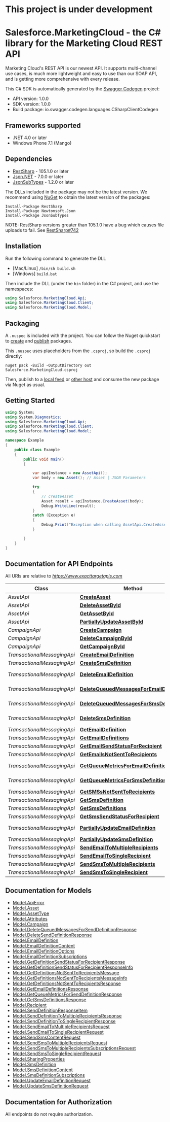 # This project is under development

# Salesforce.MarketingCloud - the C# library for the Marketing Cloud REST API

Marketing Cloud's REST API is our newest API. It supports multi-channel use cases, is much more lightweight and easy to use than our SOAP API, and is getting more comprehensive with every release.

This C# SDK is automatically generated by the [Swagger Codegen](https://github.com/swagger-api/swagger-codegen) project:

- API version: 1.0.0
- SDK version: 1.0.0
- Build package: io.swagger.codegen.languages.CSharpClientCodegen

<a name="frameworks-supported"></a>
## Frameworks supported
- .NET 4.0 or later
- Windows Phone 7.1 (Mango)

<a name="dependencies"></a>
## Dependencies
- [RestSharp](https://www.nuget.org/packages/RestSharp) - 105.1.0 or later
- [Json.NET](https://www.nuget.org/packages/Newtonsoft.Json/) - 7.0.0 or later
- [JsonSubTypes](https://www.nuget.org/packages/JsonSubTypes/) - 1.2.0 or later

The DLLs included in the package may not be the latest version. We recommend using [NuGet](https://docs.nuget.org/consume/installing-nuget) to obtain the latest version of the packages:
```
Install-Package RestSharp
Install-Package Newtonsoft.Json
Install-Package JsonSubTypes
```

NOTE: RestSharp versions greater than 105.1.0 have a bug which causes file uploads to fail. See [RestSharp#742](https://github.com/restsharp/RestSharp/issues/742)

<a name="installation"></a>
## Installation
Run the following command to generate the DLL
- [Mac/Linux] `/bin/sh build.sh`
- [Windows] `build.bat`

Then include the DLL (under the `bin` folder) in the C# project, and use the namespaces:
```csharp
using Salesforce.MarketingCloud.Api;
using Salesforce.MarketingCloud.Client;
using Salesforce.MarketingCloud.Model;
```
<a name="packaging"></a>
## Packaging

A `.nuspec` is included with the project. You can follow the Nuget quickstart to [create](https://docs.microsoft.com/en-us/nuget/quickstart/create-and-publish-a-package#create-the-package) and [publish](https://docs.microsoft.com/en-us/nuget/quickstart/create-and-publish-a-package#publish-the-package) packages.

This `.nuspec` uses placeholders from the `.csproj`, so build the `.csproj` directly:

```
nuget pack -Build -OutputDirectory out Salesforce.MarketingCloud.csproj
```

Then, publish to a [local feed](https://docs.microsoft.com/en-us/nuget/hosting-packages/local-feeds) or [other host](https://docs.microsoft.com/en-us/nuget/hosting-packages/overview) and consume the new package via Nuget as usual.

<a name="getting-started"></a>
## Getting Started

```csharp
using System;
using System.Diagnostics;
using Salesforce.MarketingCloud.Api;
using Salesforce.MarketingCloud.Client;
using Salesforce.MarketingCloud.Model;

namespace Example
{
    public class Example
    {
        public void main()
        {

            var apiInstance = new AssetApi();
            var body = new Asset(); // Asset | JSON Parameters

            try
            {
                // createAsset
                Asset result = apiInstance.CreateAsset(body);
                Debug.WriteLine(result);
            }
            catch (Exception e)
            {
                Debug.Print("Exception when calling AssetApi.CreateAsset: " + e.Message );
            }

        }
    }
}
```

<a name="documentation-for-api-endpoints"></a>
## Documentation for API Endpoints

All URIs are relative to *https://www.exacttargetapis.com*

Class | Method | HTTP request | Description
------------ | ------------- | ------------- | -------------
*AssetApi* | [**CreateAsset**](docs/AssetApi.md#createasset) | **POST** /asset/v1/content/assets | createAsset
*AssetApi* | [**DeleteAssetById**](docs/AssetApi.md#deleteassetbyid) | **DELETE** /asset/v1/content/assets/{id} | deleteAssetById
*AssetApi* | [**GetAssetById**](docs/AssetApi.md#getassetbyid) | **GET** /asset/v1/content/assets/{id} | getAssetById
*AssetApi* | [**PartiallyUpdateAssetById**](docs/AssetApi.md#partiallyupdateassetbyid) | **PATCH** /asset/v1/content/assets/{id} | partiallyUpdateAssetById
*CampaignApi* | [**CreateCampaign**](docs/CampaignApi.md#createcampaign) | **POST** /hub/v1/campaigns | createCampaign
*CampaignApi* | [**DeleteCampaignById**](docs/CampaignApi.md#deletecampaignbyid) | **DELETE** /hub/v1/campaigns/{id} | deleteCampaignById
*CampaignApi* | [**GetCampaignById**](docs/CampaignApi.md#getcampaignbyid) | **GET** /hub/v1/campaigns/{id} | getCampaignById
*TransactionalMessagingApi* | [**CreateEmailDefinition**](docs/TransactionalMessagingApi.md#createemaildefinition) | **POST** /messaging/v1/email/definitions/ | createEmailDefinition
*TransactionalMessagingApi* | [**CreateSmsDefinition**](docs/TransactionalMessagingApi.md#createsmsdefinition) | **POST** /messaging/v1/sms/definitions | createSmsDefinition
*TransactionalMessagingApi* | [**DeleteEmailDefinition**](docs/TransactionalMessagingApi.md#deleteemaildefinition) | **DELETE** /messaging/v1/email/definitions/{definitionKey} | deleteEmailDefinition
*TransactionalMessagingApi* | [**DeleteQueuedMessagesForEmailDefinition**](docs/TransactionalMessagingApi.md#deletequeuedmessagesforemaildefinition) | **DELETE** /messaging/v1/email/definitions/{definitionKey}/queue | deleteQueuedMessagesForEmailDefinition
*TransactionalMessagingApi* | [**DeleteQueuedMessagesForSmsDefinition**](docs/TransactionalMessagingApi.md#deletequeuedmessagesforsmsdefinition) | **DELETE** /messaging/v1/sms/definitions/{definitionKey}/queue | deleteQueuedMessagesForSmsDefinition
*TransactionalMessagingApi* | [**DeleteSmsDefinition**](docs/TransactionalMessagingApi.md#deletesmsdefinition) | **DELETE** /messaging/v1/sms/definitions/{definitionKey} | deleteSmsDefinition
*TransactionalMessagingApi* | [**GetEmailDefinition**](docs/TransactionalMessagingApi.md#getemaildefinition) | **GET** /messaging/v1/email/definitions/{definitionKey} | getEmailDefinition
*TransactionalMessagingApi* | [**GetEmailDefinitions**](docs/TransactionalMessagingApi.md#getemaildefinitions) | **GET** /messaging/v1/email/definitions/ | getEmailDefinitions
*TransactionalMessagingApi* | [**GetEmailSendStatusForRecipient**](docs/TransactionalMessagingApi.md#getemailsendstatusforrecipient) | **GET** /messaging/v1/email/messages/{messageKey} | getEmailSendStatusForRecipient
*TransactionalMessagingApi* | [**GetEmailsNotSentToRecipients**](docs/TransactionalMessagingApi.md#getemailsnotsenttorecipients) | **GET** /messaging/v1/email/messages/ | getEmailsNotSentToRecipients
*TransactionalMessagingApi* | [**GetQueueMetricsForEmailDefinition**](docs/TransactionalMessagingApi.md#getqueuemetricsforemaildefinition) | **GET** /messaging/v1/email/definitions/{definitionKey}/queue | getQueueMetricsForEmailDefinition
*TransactionalMessagingApi* | [**GetQueueMetricsForSmsDefinition**](docs/TransactionalMessagingApi.md#getqueuemetricsforsmsdefinition) | **GET** /messaging/v1/sms/definitions/{definitionKey}/queue | getQueueMetricsForSmsDefinition
*TransactionalMessagingApi* | [**GetSMSsNotSentToRecipients**](docs/TransactionalMessagingApi.md#getsmssnotsenttorecipients) | **GET** /messaging/v1/sms/messages/ | getSMSsNotSentToRecipients
*TransactionalMessagingApi* | [**GetSmsDefinition**](docs/TransactionalMessagingApi.md#getsmsdefinition) | **GET** /messaging/v1/sms/definitions/{definitionKey} | getSmsDefinition
*TransactionalMessagingApi* | [**GetSmsDefinitions**](docs/TransactionalMessagingApi.md#getsmsdefinitions) | **GET** /messaging/v1/sms/definitions | getSmsDefinitions
*TransactionalMessagingApi* | [**GetSmsSendStatusForRecipient**](docs/TransactionalMessagingApi.md#getsmssendstatusforrecipient) | **GET** /messaging/v1/sms/messages/{messageKey} | getSmsSendStatusForRecipient
*TransactionalMessagingApi* | [**PartiallyUpdateEmailDefinition**](docs/TransactionalMessagingApi.md#partiallyupdateemaildefinition) | **PATCH** /messaging/v1/email/definitions/{definitionKey} | partiallyUpdateEmailDefinition
*TransactionalMessagingApi* | [**PartiallyUpdateSmsDefinition**](docs/TransactionalMessagingApi.md#partiallyupdatesmsdefinition) | **PATCH** /messaging/v1/sms/definitions/{definitionKey} | partiallyUpdateSmsDefinition
*TransactionalMessagingApi* | [**SendEmailToMultipleRecipients**](docs/TransactionalMessagingApi.md#sendemailtomultiplerecipients) | **POST** /messaging/v1/email/messages/ | sendEmailToMultipleRecipients
*TransactionalMessagingApi* | [**SendEmailToSingleRecipient**](docs/TransactionalMessagingApi.md#sendemailtosinglerecipient) | **POST** /messaging/v1/email/messages/{messageKey} | sendEmailToSingleRecipient
*TransactionalMessagingApi* | [**SendSmsToMultipleRecipients**](docs/TransactionalMessagingApi.md#sendsmstomultiplerecipients) | **POST** /messaging/v1/sms/messages/ | sendSmsToMultipleRecipients
*TransactionalMessagingApi* | [**SendSmsToSingleRecipient**](docs/TransactionalMessagingApi.md#sendsmstosinglerecipient) | **POST** /messaging/v1/sms/messages/{messageKey} | sendSmsToSingleRecipient


<a name="documentation-for-models"></a>
## Documentation for Models

 - [Model.ApiError](docs/ApiError.md)
 - [Model.Asset](docs/Asset.md)
 - [Model.AssetType](docs/AssetType.md)
 - [Model.Attributes](docs/Attributes.md)
 - [Model.Campaign](docs/Campaign.md)
 - [Model.DeleteQueuedMessagesForSendDefinitionResponse](docs/DeleteQueuedMessagesForSendDefinitionResponse.md)
 - [Model.DeleteSendDefinitionResponse](docs/DeleteSendDefinitionResponse.md)
 - [Model.EmailDefinition](docs/EmailDefinition.md)
 - [Model.EmailDefinitionContent](docs/EmailDefinitionContent.md)
 - [Model.EmailDefinitionOptions](docs/EmailDefinitionOptions.md)
 - [Model.EmailDefinitionSubscriptions](docs/EmailDefinitionSubscriptions.md)
 - [Model.GetDefinitionSendStatusForRecipientResponse](docs/GetDefinitionSendStatusForRecipientResponse.md)
 - [Model.GetDefinitionSendStatusForRecipientResponseInfo](docs/GetDefinitionSendStatusForRecipientResponseInfo.md)
 - [Model.GetDefinitionsNotSentToRecipientsMessage](docs/GetDefinitionsNotSentToRecipientsMessage.md)
 - [Model.GetDefinitionsNotSentToRecipientsMessageInfo](docs/GetDefinitionsNotSentToRecipientsMessageInfo.md)
 - [Model.GetDefinitionsNotSentToRecipientsResponse](docs/GetDefinitionsNotSentToRecipientsResponse.md)
 - [Model.GetEmailDefinitionsResponse](docs/GetEmailDefinitionsResponse.md)
 - [Model.GetQueueMetricsForSendDefinitionResponse](docs/GetQueueMetricsForSendDefinitionResponse.md)
 - [Model.GetSmsDefinitionsResponse](docs/GetSmsDefinitionsResponse.md)
 - [Model.Recipient](docs/Recipient.md)
 - [Model.SendDefinitionResponseItem](docs/SendDefinitionResponseItem.md)
 - [Model.SendDefinitionToMultipleRecipientsResponse](docs/SendDefinitionToMultipleRecipientsResponse.md)
 - [Model.SendDefinitionToSingleRecipientResponse](docs/SendDefinitionToSingleRecipientResponse.md)
 - [Model.SendEmailToMultipleRecipientsRequest](docs/SendEmailToMultipleRecipientsRequest.md)
 - [Model.SendEmailToSingleRecipientRequest](docs/SendEmailToSingleRecipientRequest.md)
 - [Model.SendSmsContentRequest](docs/SendSmsContentRequest.md)
 - [Model.SendSmsToMultipleRecipientsRequest](docs/SendSmsToMultipleRecipientsRequest.md)
 - [Model.SendSmsToMultipleRecipientsSubscriptionsRequest](docs/SendSmsToMultipleRecipientsSubscriptionsRequest.md)
 - [Model.SendSmsToSingleRecipientRequest](docs/SendSmsToSingleRecipientRequest.md)
 - [Model.SharingProperties](docs/SharingProperties.md)
 - [Model.SmsDefinition](docs/SmsDefinition.md)
 - [Model.SmsDefinitionContent](docs/SmsDefinitionContent.md)
 - [Model.SmsDefinitionSubscriptions](docs/SmsDefinitionSubscriptions.md)
 - [Model.UpdateEmailDefinitionRequest](docs/UpdateEmailDefinitionRequest.md)
 - [Model.UpdateSmsDefinitionRequest](docs/UpdateSmsDefinitionRequest.md)


<a name="documentation-for-authorization"></a>
## Documentation for Authorization

All endpoints do not require authorization.

